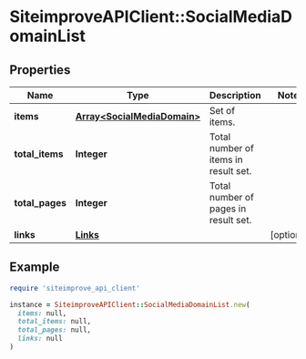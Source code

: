 # SiteimproveAPIClient::SocialMediaDomainList

## Properties

| Name | Type | Description | Notes |
| ---- | ---- | ----------- | ----- |
| **items** | [**Array&lt;SocialMediaDomain&gt;**](SocialMediaDomain.md) | Set of items. |  |
| **total_items** | **Integer** | Total number of items in result set. |  |
| **total_pages** | **Integer** | Total number of pages in result set. |  |
| **links** | [**Links**](Links.md) |  | [optional] |

## Example

```ruby
require 'siteimprove_api_client'

instance = SiteimproveAPIClient::SocialMediaDomainList.new(
  items: null,
  total_items: null,
  total_pages: null,
  links: null
)
```

